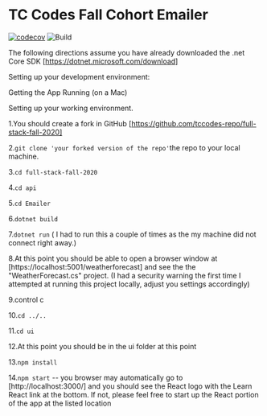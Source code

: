 # TC Codes Fall Cohort Emailer

[![codecov](https://codecov.io/gh/tccodes-repo/full-stack-fall-2020/branch/master/graph/badge.svg)](https://codecov.io/gh/tccodes-repo/full-stack-fall-2020)
![Build](https://github.com/tccodes-repo/full-stack-fall-2020/workflows/Build/badge.svg)

The following directions assume you have already downloaded the
.net Core SDK [https://dotnet.microsoft.com/download]

Setting up your development environment:

Getting the App Running
(on a Mac)

Setting up your working environment.

1.You should create a fork in GitHub [https://github.com/tccodes-repo/full-stack-fall-2020]

2.<code>git clone 'your forked version of the repo'</code>the repo to your local machine.

3.<code>cd full-stack-fall-2020</code>

4.<code>cd api</code>

5.<code>cd Emailer</code>

6.<code>dotnet build</code>

7.<code>dotnet run</code> ( I had to run this a couple of times as the my machine did not connect right away.)

8.At this point you should be able to open a browser window at
[https://localhost:5001/weatherforecast] and see the the "WeatherForecast.cs" project. (I had a security warning the first time I attempted at running this project locally, adjust you settings accordingly)

9.control c

10.<code>cd ../..</code>

11.<code>cd ui</code>

12.At this point you should be in the ui folder at this point

13.<code>npm install</code>

14.<code>npm start</code> -- you browser may automatically go to
[http://localhost:3000/] and you should see the React logo with the Learn React link at the bottom. If not, please feel free to start up the React portion of the app at the listed location